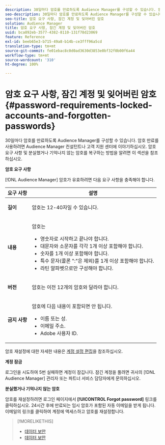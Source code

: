```yaml
---
description: 30일마다 암호를 만료하도록 Audience Manager를 구성할 수 있습니다. 암호 만료를 사용하려면 Audience Manager 컨설턴트나 고객 지원 센터에 이야기하십시오. 암호 요구 사항 및 분실했거나 기억나지 않는 암호를 복구하는 방법을 알려면 이 섹션을 참조하십시오.
seo-description: 30일마다 암호를 만료하도록 Audience Manager를 구성할 수 있습니다. 암호 만료를 사용하려면 Audience Manager 컨설턴트나 고객 지원 센터에 이야기하십시오. 암호 요구 사항 및 분실했거나 기억나지 않는 암호를 복구하는 방법을 알려면 이 섹션을 참조하십시오.
seo-title: 암호 요구 사항, 잠긴 계정 및 잊어버린 암호
solution: Audience Manager
title: 암호 요구 사항, 잠긴 계정 및 잊어버린 암호
uuid: bca892eb-3577-4382-8110-131f78d23069
feature: Reference
exl-id: beeb65e3-b715-49a8-b14b-ce3fff96a5cd
translation-type: tm+mt
source-git-commit: fe01ebac8c0d0ad3630d3853e0bf32f0b00f6a44
workflow-type: tm+mt
source-wordcount: '310'
ht-degree: 100%

---
```


# 암호 요구 사항, 잠긴 계정 및 잊어버린 암호{#password-requirements-locked-accounts-and-forgotten-passwords}

30일마다 암호를 만료하도록 Audience Manager를 구성할 수 있습니다. 암호 만료를 사용하려면 Audience Manager 컨설턴트나 고객 지원 센터에 이야기하십시오. 암호 요구 사항 및 분실했거나 기억나지 않는 암호를 복구하는 방법을 알려면 이 섹션을 참조하십시오.

<!-- 

c_password_requirements.xml

 -->

**암호 요구 사항**

[!DNL Audience Manager] 암호가 유효하려면 다음 요구 사항을 충족해야 합니다.

<table id="table_9B79E9F634664F6B995649E3158CCF20"> 
 <thead> 
  <tr> 
   <th colname="col1" class="entry"> 요구 사항 </th> 
   <th colname="col2" class="entry"> 설명 </th> 
  </tr> 
 </thead>
 <tbody> 
  <tr> 
   <td colname="col1"> <p> <b>길이</b> </p> </td> 
   <td colname="col2"> <p>암호는 12-40자일 수 있습니다. </p> </td> 
  </tr> 
  <tr> 
   <td colname="col1"> <p> <b>내용</b> </p> </td> 
   <td colname="col2"> <p>암호는 </p> <p> 
     <ul id="ul_70F64B9DE90E463098DFA8AB8349CF0B"> 
      <li id="li_2FBA66E47F4A4E1BB01DE3722821E100">영숫자로 시작하고 끝나야 합니다. </li> 
      <li id="li_1390D4C9A48944B68B891EE6CB734BBC">대문자와 소문자를 각각 1개 이상 포함해야 합니다. </li> 
      <li id="li_B75B64A005804262BAAF0F1901D63358">숫자를 1개 이상 포함해야 합니다. </li> 
      <li id="li_28452022AF4743B8B159187BBD10890A">특수 문자(콜론 ":"은 제외)를 1개 이상 포함해야 합니다. </li> 
      <li id="li_C02B931ABAB84FFE9B87AEBAEDF34EF3">라틴 알파벳으로만 구성해야 합니다. </li> 
     </ul> </p> </td> 
  </tr> 
  <tr> 
   <td colname="col1"> <p> <b>버전</b> </p> </td> 
   <td colname="col2"> <p> 암호는 이전 12개의 암호와 달라야 합니다. </p> </td> 
  </tr> 
  <tr> 
   <td colname="col1"> <p> <b>금지 사항</b> </p> </td> 
   <td colname="col2"> <p> 암호에 다음 내용이 포함되면 안 됩니다. </p> <p> 
     <ul id="ul_08DE186AF56E401B933256E69279847A"> 
      <li id="li_CC854F7F86484774A76CCF927E1400B4">이름 또는 성. </li> 
      <li id="li_74ACCF3DE717473B8AB9B1720DD891E7">이메일 주소. </li> 
      <li id="li_09C1F699BF6843ACAB4E68D2F57461AB"><span class="keyword"> Adobe</span> 사용자 ID. </li> 
     </ul> </p> </td> 
  </tr> 
 </tbody> 
</table>

암호 재설정에 대한 자세한 내용은 [계정 설정 편집](../features/administration/edit-account-settings.md)을 참조하십시오.

**계정 잠금**

로그인을 시도하여 5번 실패하면 계정이 잠깁니다. 잠긴 계정을 풀려면 귀사의 [!DNL Audience Manager] 관리자 또는 파트너 서비스 담당자에게 문의하십시오.

**분실했거나 기억나지 않는 암호**

암호를 재설정하려면 로그인 페이지에서 **[!UICONTROL Forgot password]** 링크를 클릭하십시오. 24시간 후에 만료되는 임시 암호가 포함된 자동 이메일을 받게 됩니다. 이메일의 링크를 클릭하여 계정에 액세스하고 암호를 재설정합니다.

>[!MORELIKETHIS]
>
>* [데이터 보안](../overview/data-security-and-privacy/data-security.md)
>* [데이터 보안](../overview/data-security-and-privacy/data-privacy.md)

